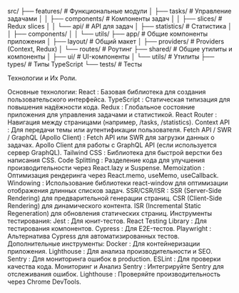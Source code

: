 src/
├── features/                # Функциональные модули
│   ├── tasks/               # Управление задачами
│   │   ├── components/      # Компоненты задач
│   │   ├── slices/          # Redux slices
│   │   └── api/             # API для задач
│   ├── statistics/          # Статистика
│   │   ├── components/
│   │   └── utils/
├── app/                     # Общие компоненты приложения
│   ├── layout/              # Общий макет
│   ├── providers/           # Providers (Context, Redux)
│   └── routes/              # Роутинг
├── shared/                  # Общие утилиты и компоненты
│   ├── ui/                  # UI-компоненты
│   └── utils/               # Утилиты
├── types/                   # Типы TypeScript
└── tests/                   # Тесты

Технологии и Их Роли.

Основные технологии:
React :
Базовая библиотека для создания пользовательского интерфейса.
TypeScript :
Статическая типизация для повышения надёжности кода.
Redux :
Глобальное состояние приложения для управления задачами и статистикой.
React Router :
Навигация между страницами (например, /tasks, /statistics).
Context API :
Для передачи темы или аутентификации пользователя.
Fetch API / SWR / GraphQL (Apollo Client) :
Fetch API или SWR для загрузки данных о задачах.
Apollo Client для работы с GraphQL API (если используется сервер GraphQL).
Tailwind CSS :
Библиотека для быстрой верстки без написания CSS.
Code Splitting :
Разделение кода для улучшения производительности через React.lazy и Suspense.
Memoization :
Оптимизация рендеринга через React.memo, useMemo, useCallback.
Windowing :
Использование библиотеки react-window для оптимизации отображения длинных списков задач.
SSR/CSR/ISR :
SSR (Server-Side Rendering) для предварительной генерации страниц.
CSR (Client-Side Rendering) для динамического контента.
ISR (Incremental Static Regeneration) для обновления статических страниц.
Инструменты тестирования:
Jest :
Для юнит-тестов.
React Testing Library :
Для тестирования компонентов.
Cypress :
Для E2E-тестов.
Playwright :
Альтернатива Cypress для автоматизированных тестов.
Дополнительные инструменты:
Docker :
Для контейнеризации приложения.
Lighthouse :
Для анализа производительности и SEO.
Sentry :
Для мониторинга ошибок в production.
ESLint :
Для проверки качества кода.
Мониторинг и Анализ
Sentry : Интегрируйте Sentry для отслеживания ошибок.
Lighthouse : Проверяйте производительность через Chrome DevTools.